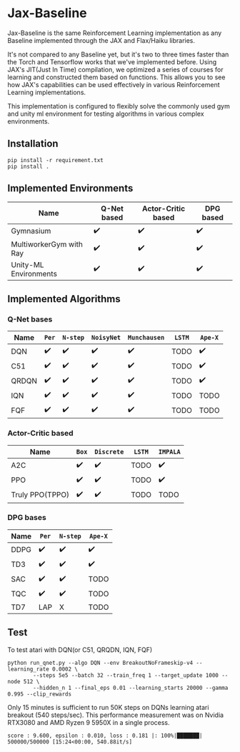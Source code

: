 # Jax-Baseline

Jax-Baseline is the same Reinforcement Learning implementation as any Baseline implemented through the JAX and Flax/Haiku libraries.

It's not compared to any Baseline yet, but it's two to three times faster than the Torch and Tensorflow works that we've implemented before.
Using JAX's JIT(Just In Time) compilation, we optimized a series of courses for learning and constructed them based on functions. This allows you to see how JAX's capabilities can be used effectively in various Reinforcement Learning implementations.

This implementation is configured to flexibly solve the commonly used gym and unity ml environment for testing algorithms in various complex environments.

## Installation

```
pip install -r requirement.txt
pip install .
```

## Implemented Environments

| **Name**                | **Q-Net based**    | **Actor-Critic based** | **DPG based**      |
| ----------------------- | ------------------ | ---------------------- | ------------------ |
| Gymnasium               | :heavy_check_mark: | :heavy_check_mark:     | :heavy_check_mark: |
| MultiworkerGym with Ray | :heavy_check_mark: | :heavy_check_mark:     | :heavy_check_mark: |
| Unity-ML Environments   | :heavy_check_mark: | :heavy_check_mark:     | :heavy_check_mark: |

## Implemented Algorithms

### Q-Net bases

| **Name** | `Per`              | `N-step`           | `NoisyNet`         | `Munchausen`       | `LSTM` | `Ape-X`            |
| -------- | ------------------ | ------------------ | ------------------ | ------------------ | ------ | ------------------ |
| DQN      | :heavy_check_mark: | :heavy_check_mark: | :heavy_check_mark: | :heavy_check_mark: | TODO   | :heavy_check_mark: |
| C51      | :heavy_check_mark: | :heavy_check_mark: | :heavy_check_mark: | :heavy_check_mark: | TODO   | :heavy_check_mark: |
| QRDQN    | :heavy_check_mark: | :heavy_check_mark: | :heavy_check_mark: | :heavy_check_mark: | TODO   | :heavy_check_mark: |
| IQN      | :heavy_check_mark: | :heavy_check_mark: | :heavy_check_mark: | :heavy_check_mark: | TODO   | TODO               |
| FQF      | :heavy_check_mark: | :heavy_check_mark: | :heavy_check_mark: | :heavy_check_mark: | TODO   | TODO               |

### Actor-Critic based

| **Name**        | `Box`              | `Discrete`         | `LSTM` | `IMPALA`           |
| --------------- | ------------------ | ------------------ | ------ | ------------------ |
| A2C             | :heavy_check_mark: | :heavy_check_mark: | TODO   | :heavy_check_mark: |
| PPO             | :heavy_check_mark: | :heavy_check_mark: | TODO   | :heavy_check_mark: |
| Truly PPO(TPPO) | :heavy_check_mark: | :heavy_check_mark: | TODO   | TODO               |

### DPG bases

| **Name** | `Per`              | `N-step`           | `Ape-X`            |
| -------- | ------------------ | ------------------ | ------------------ |
| DDPG     | :heavy_check_mark: | :heavy_check_mark: | :heavy_check_mark: |
| TD3      | :heavy_check_mark: | :heavy_check_mark: | :heavy_check_mark: |
| SAC      | :heavy_check_mark: | :heavy_check_mark: | TODO               |
| TQC      | :heavy_check_mark: | :heavy_check_mark: | TODO               |
| TD7      | LAP                | X                  | TODO               |

## Test

To test atari with DQN(or C51, QRQDN, IQN, FQF)

```
python run_qnet.py --algo DQN --env BreakoutNoFrameskip-v4 --learning_rate 0.0002 \
		--steps 5e5 --batch 32 --train_freq 1 --target_update 1000 --node 512 \
		--hidden_n 1 --final_eps 0.01 --learning_starts 20000 --gamma 0.995 --clip_rewards
```

Only 15 minutes is sufficient to run 50K steps on DQNs learning atari breakout (540 steps/sec).
This performance measurement was on Nvidia RTX3080 and AMD Ryzen 9 5950X in a single process.

```
score : 9.600, epsilon : 0.010, loss : 0.181 |: 100%|███████| 500000/500000 [15:24<00:00, 540.88it/s]
```
